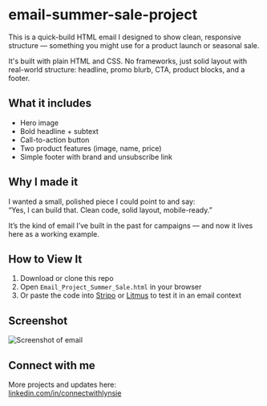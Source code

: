 # email-summer-sale-project

This is a quick-build HTML email I designed to show clean, responsive structure — something you might use for a product launch or seasonal sale.

It's built with plain HTML and CSS. No frameworks, just solid layout with real-world structure: headline, promo blurb, CTA, product blocks, and a footer.

## What it includes
- Hero image
- Bold headline + subtext
- Call-to-action button
- Two product features (image, name, price)
- Simple footer with brand and unsubscribe link

## Why I made it
I wanted a small, polished piece I could point to and say:  
“Yes, I can build that. Clean code, solid layout, mobile-ready.”

It’s the kind of email I’ve built in the past for campaigns — and now it lives here as a working example.

## How to View It
1. Download or clone this repo  
2. Open `Email_Project_Summer_Sale.html` in your browser  
3. Or paste the code into [Stripo](https://stripo.email) or [Litmus](https://www.litmus.com/) to test it in an email context

## Screenshot
![Screenshot of email](https://your-screenshot-link-if-you-upload-one.png)

## Connect with me
More projects and updates here:  
[linkedin.com/in/connectwithlynsie](https://linkedin.com/in/connectwithlynsie)
